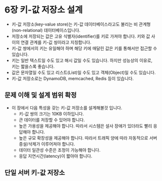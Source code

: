 # 6장 키-값 저장소 설계

* 키-값 저장소(key-value store)는 키-값 데이터베이스라고도 불리는 비 관계형(non-relational) 데이터베이스입니다.
* 저장소에 저장되는 값은 고유 식별자(identifier)를 키로 가져야 합니다. 키와 값 사이의 연결 관계를 키-깂 씽이라고 지칭합니다.
* 키-값 쌍에서의 키는 유일해야 하며 해당 키에 매달린 값은 키를 통해서만 접근할 수 있습니다.
* 키는 일반 텍스트일 수도 있고 해시 값일 수도 있습니다. 하지만 성능상의 이유로, 키는 짧을스록 좋습니다.
* 값은 문자열일 수도 있고 리스트(List)일 수도 있고 객체(Object)일 수도 있습니다.
* 키-값 저장소로는 DynamoDB, memcached, Redis 등이 있습니다.

## 문제 이해 및 설계 범위 확정

* 이 장에서 다음 특성을 갖는 키-값 저장소를 설계해볼것 입니다.
  * 키-값 쌍의 크기는 10KB 이하입니다.
  * 큰 데이터를 저장할 수 있어야 합니다.
  * 높은 가용성을 제공해야 합니다. 따라서 시스템은 설사 장애가 있더라도 빨리 응답해야 합니다.
  * 높은 규모 확장성을 제공해야 합니다. 따라서 트래픽 양에 따라 자동적으로 서버 증설/삭제가 이루어져야 합니다.
  * 데이터 일관성 수준은 조정이 가능해야 합니다.
  * 응답 지연시간(latency)이 짧아야 합니다.

## 단일 서버 키-값 저장소